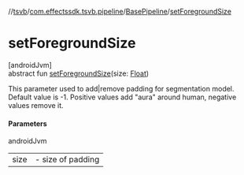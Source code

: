 //[tsvb](../../../index.md)/[com.effectssdk.tsvb.pipeline](../index.md)/[BasePipeline](index.md)/[setForegroundSize](set-foreground-size.md)

# setForegroundSize

[androidJvm]\
abstract fun [setForegroundSize](set-foreground-size.md)(size: [Float](https://kotlinlang.org/api/latest/jvm/stdlib/kotlin/-float/index.html))

This parameter used to add|remove padding for segmentation model. Default value is -1. Positive values add &quot;aura&quot; around human, negative values remove it.

#### Parameters

androidJvm

| | |
|---|---|
| size | -     size of padding |
